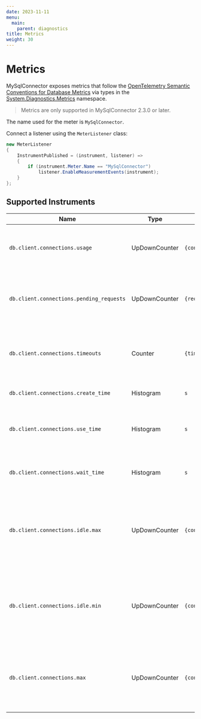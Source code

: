 ```yaml
---
date: 2023-11-11
menu:
  main:
    parent: diagnostics
title: Metrics
weight: 30
---
```


# Metrics

MySqlConnector exposes metrics that follow the [OpenTelemetry Semantic Conventions for Database Metrics](https://opentelemetry.io/docs/specs/semconv/database/database-metrics/) via types in the [System.Diagnostics.Metrics](https://learn.microsoft.com/en-us/dotnet/api/system.diagnostics.metrics) namespace.

<blockquote class="note">Metrics are only supported in MySqlConnector 2.3.0 or later.</blockquote>

The name used for the meter is `MySqlConnector`.

Connect a listener using the `MeterListener` class:

```csharp
new MeterListener
{
    InstrumentPublished = (instrument, listener) =>
    {
        if (instrument.Meter.Name == "MySqlConnector")
            listener.EnableMeasurementEvents(instrument);
    }
};
```

## Supported Instruments

Name | Type | Unit | Description
--- | --- | --- | ---
`db.client.connections.usage` | UpDownCounter | `{connection}` | The number of connections that are currently in the state described by the state tag.
`db.client.connections.pending_requests` | UpDownCounter | `{request}` | The number of pending requests for an open connection, cumulative for the entire pool.
`db.client.connections.timeouts` | Counter | `{timeout}` | The number of connection timeouts that have occurred trying to obtain a connection from the pool.
`db.client.connections.create_time` | Histogram | `s` | The time it took to create a new connection.
`db.client.connections.use_time` | Histogram | `s` | The time between borrowing a connection and returning it to the pool.
`db.client.connections.wait_time` | Histogram | `s` | The time it took to obtain an open connection from the pool.
`db.client.connections.idle.max` | UpDownCounter | `{connection}` | The maximum number of idle open connections allowed; this corresponds to `MaximumPoolSize` in the connection string.
`db.client.connections.idle.min` | UpDownCounter | `{connection}` | The minimum number of idle open connections allowed; this corresponds to `MinimumPoolSize` in the connection string.
`db.client.connections.max` | UpDownCounter | `{connection}` | The maximum number of open connections allowed; this corresponds to `MaximumPoolSize` in the connection string.
